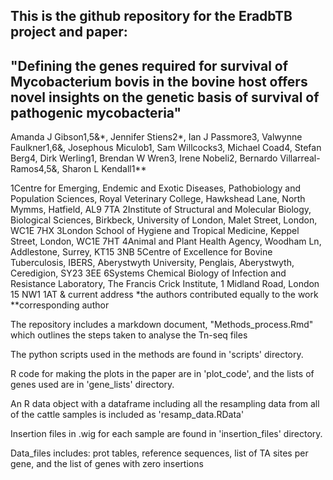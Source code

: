 ## This is the github repository for the EradbTB project and paper:

## "Defining the genes required for survival of Mycobacterium bovis in the bovine host offers novel insights on the genetic basis of survival of pathogenic mycobacteria"


Amanda J Gibson1,5&\*, Jennifer Stiens2\*, Ian J Passmore3, Valwynne Faulkner1,6&, Josephous Miculob1, Sam Willcocks3, Michael Coad4, Stefan Berg4, Dirk Werling1, Brendan W Wren3, Irene Nobeli2, Bernardo Villarreal-Ramos4,5&, Sharon L Kendall1** 

1Centre for Emerging, Endemic and Exotic Diseases, Pathobiology and Population Sciences, Royal Veterinary College, Hawkshead Lane, North Mymms, Hatfield, AL9 7TA
2Institute of Structural and Molecular Biology, Biological Sciences, Birkbeck, University of London, Malet Street, London, WC1E 7HX
3London School of Hygiene and Tropical Medicine, Keppel Street, London, WC1E 7HT
4Animal and Plant Health Agency, Woodham Ln, Addlestone, Surrey, KT15 3NB 
5Centre of Excellence for Bovine Tuberculosis, IBERS, Aberystwyth University, Penglais, Aberystwyth, Ceredigion, SY23 3EE 
6Systems Chemical Biology of Infection and Resistance Laboratory, The Francis Crick Institute, 1 Midland Road, London 15 NW1 1AT
& current address
*the authors contributed equally to the work
**corresponding author




The repository includes a markdown document, "Methods_process.Rmd" which outlines the steps taken to analyse the Tn-seq files

The python scripts used in the methods are found in 'scripts' directory.

R code for making the plots in the paper are in 'plot_code', and the lists of genes used are in 'gene_lists' directory.

An R data object with a dataframe including all the resampling data from all of the cattle samples is included as 'resamp_data.RData'

Insertion files in .wig for each sample are found in 'insertion_files' directory.

Data_files includes: prot tables, reference sequences, list of TA sites per gene, and the list of genes with zero insertions


